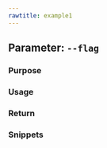 ```yaml
---
rawtitle: example1
---
```


## Parameter: `--flag` ##

### Purpose ###

### Usage ###

### Return ###

### Snippets ###
